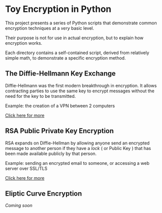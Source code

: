 # Toy Encryption in Python

This project presents a series of Python scripts that demonstrate common encryption techniques at a *very* basic level.

Their purpose is not for use in actual encryption, but to explain how encryption works.

Each directory contains a self-contained script, derived from relatively simple math, to demonstrate a specific encryption method.

## The Diffie-Hellmann Key Exchange

Diffie-Hellmann was the first modern breakthrough in encryption. It allows contracting parties to use the same key to encrypt 
messages without the need for the key to be transmitted.

Example: the creation of a VPN between 2 computers

[Click here for more](./diffie-hellmann/README.md)

## RSA Public Private Key Encryption

RSA expands on Diffie-Hellman by allowing anyone send an encrypted message to another person if they have a *lock* ( or Public Key )
that has been made available publicly by that person.

Example: sending an encrypted email to someone, or accessing a web server over SSL/TLS

[Click here for more](./rsa/README.md)

## Eliptic Curve Encryption

*Coming soon*
